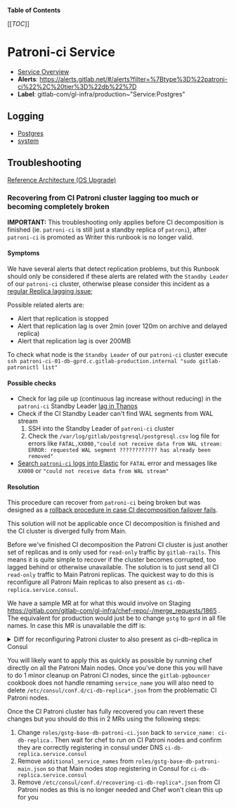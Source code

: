 <!-- MARKER: do not edit this section directly. Edit services/service-catalog.yml then run scripts/generate-docs -->

**Table of Contents**

[[_TOC_]]

# Patroni-ci Service

* [Service Overview](https://dashboards.gitlab.net/d/patroni-ci-main/patroni-ci-overview)
* **Alerts**: <https://alerts.gitlab.net/#/alerts?filter=%7Btype%3D%22patroni-ci%22%2C%20tier%3D%22db%22%7D>
* **Label**: gitlab-com/gl-infra/production~"Service:Postgres"

## Logging

* [Postgres](https://log.gprd.gitlab.net/goto/d0f8993486c9007a69d85e3a08f1ea7c)
* [system](https://log.gprd.gitlab.net/goto/3669d551a595a3a5cf1e9318b74e6c22)

## Troubleshooting 

[Reference Architecture (OS Upgrade)](../patroni/os_upgrade_reference_architecture.md)

### Recovering from CI Patroni cluster lagging too much or becoming completely broken

**IMPORTANT:** This troubleshooting only applies before CI decomposition is finished (ie. `patroni-ci` is still just a standby replica of `patroni`), after `patroni-ci` is promoted as Writer this runbook is no longer valid.

#### Symptoms

We have several alerts that detect replication problems, but this Runbook should only be considered if these alerts are related with the `Standby Leader` of our `patroni-ci` cluster, otherwise please consider this incident as a [regular Replica lagging issue](https://gitlab.com/gitlab-com/runbooks/-/blob/202ea907ce949198cec1b0f901f11a8bfb3acadd/docs/patroni/postgres.md#replication-is-lagging-or-has-stopped);

Possible related alerts are:

- Alert that replication is stopped
- Alert that replication lag is over 2min (over 120m on archive and delayed
replica)
- Alert that replication lag is over 200MB

To check what node is the `Standby Leader` of our `patroni-ci` cluster execute `ssh patroni-ci-01-db-gprd.c.gitlab-production.internal "sudo gitlab-patronictl list"`

#### Possible checks

- Check for lag pile up (continuous lag increase without reducing) in the `patroni-ci` Standby Leader [lag in Thanos](https://thanos.gitlab.net/graph?g0.expr=pg_replication_lag%7Benv%3D%22gprd%22%2C%20type%3D%22patroni-ci%22%7D&g0.tab=0&g0.stacked=0&g0.range_input=2d&g0.max_source_resolution=0s&g0.deduplicate=1&g0.partial_response=0&g0.store_matches=%5B%5D)
- Check if the CI Standby Leader can't find WAL segments from WAL stream
   1. SSH into the Standby Leader of `patroni-ci` cluster
   2. Check the `/var/log/gitlab/postgresql/postgresql.csv` log file for errors like `FATAL,XX000,"could not receive data from WAL stream: ERROR: requested WAL segment ???????????? has already been removed"`
- [Search `patroni-ci` logs into Elastic](https://log.gprd.gitlab.net/goto/54b89750-da38-11ec-aade-19e9974a7229) for `FATAL` error and messages like `XX000` or `"could not receive data from WAL stream"`

#### Resolution

This procedure can recover from `patroni-ci` being broken but was designed as a
[rollback procedure in case CI decomposition failover
fails](https://gitlab.com/gitlab-org/gitlab/-/issues/361759).

This solution will not be applicable once CI decomposition is finished
and the CI cluster is diverged fully from Main.

Before we've finished CI decomposition the Patroni CI cluster is just another
set of replicas and is only used for `read-only` traffic by `gitlab-rails`.
This means it is quite simple to recover if the cluster becomes corrupted, too
lagged behind or otherwise unavailable. The solution is to just send all CI
`read-only` traffic to Main Patroni replicas. The quickest way to do this is
reconfigure all Patroni Main replicas to also present as
`ci-db-replica.service.consul`.

We have a sample MR at for what this would involve on Staging
https://gitlab.com/gitlab-com/gl-infra/chef-repo/-/merge_requests/1865 . The
equivalent for production would just be to change `gstg` to `gprd` in all file
names. In case this MR is unavailable the diff is:

<details><summary>Diff for reconfiguring Patroni cluster to also present as ci-db-replica in Consul</summary>

```diff
diff --git a/roles/gstg-base-db-patroni-ci.json b/roles/gstg-base-db-patroni-ci.json
index 0bb77e15e..711fe39c6 100644
--- a/roles/gstg-base-db-patroni-ci.json
+++ b/roles/gstg-base-db-patroni-ci.json
@@ -38,7 +38,7 @@
       ],
       "psql_command": "gitlab-psql -h /var/opt/gitlab/pgbouncer",
       "consul": {
-        "service_name": "ci-db-replica",
+        "service_name": "recovering-ci-db-replica",
         "extra_checks": [
           {
             "http": "http://0.0.0.0:8009/replica",
diff --git a/roles/gstg-base-db-patroni-main.json b/roles/gstg-base-db-patroni-main.json
index 44a9d55db..a4154ebb8 100644
--- a/roles/gstg-base-db-patroni-main.json
+++ b/roles/gstg-base-db-patroni-main.json
@@ -4,6 +4,9 @@
   "json_class": "Chef::Role",
   "default_attributes": {
     "gitlab-pgbouncer": {
+      "consul": {
+        "additional_service_names": ["ci-db-replica"]
+      },
       "databases": {
         "gitlabhq_production": {
           "host": "127.0.0.1",
```

</details>

You will likely want to apply this as quickly as possible by running chef
directly on all the Patroni Main nodes. Once you've done this you will have to
do 1 minor cleanup on Patroni CI nodes, since the `gitlab-pgbouncer` cookbook
does not handle renaming `service_name` you will also need to delete
`/etc/consul/conf.d/ci-db-replica*.json` from the problematic CI Patroni nodes.

Once the CI Patroni cluster has fully recovered you can revert these
changes but you should do this in 2 MRs using the following steps:

1. Change `roles/gstg-base-db-patroni-ci.json`
   back to `service_name: ci-db-replica` . Then wait for chef to run on
   CI Patroni nodes and confirm they are correctly registering in consul
   under DNS `ci-db-replica.service.consul`
2. Remove `additional_service_names` from
   `roles/gstg-base-db-patroni-main.json` so that Main nodes stop registering
   in Consul for `ci-db-replica.service.consul`
3. Remove `/etc/consul/conf.d/recovering-ci-db-replica*.json` from CI Patroni
   nodes as this is no longer needed and Chef won't clean this up for you

<!-- END_MARKER -->

<!-- ## Summary -->

<!-- ## Architecture -->

<!-- ## Performance -->

<!-- ## Scalability -->

<!-- ## Availability -->

<!-- ## Durability -->

<!-- ## Security/Compliance -->

<!-- ## Monitoring/Alerting -->

<!-- ## Links to further Documentation -->
